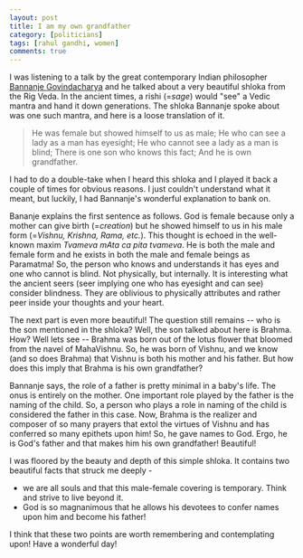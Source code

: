 ```yaml
---
layout: post
title: I am my own grandfather
category: [politicians]
tags: [rahul gandhi, women]
comments: true
---
```

I was listening to a talk by the great contemporary Indian philosopher [Bannanje Govindacharya](http://en.wikipedia.org/wiki/Bannanje_Govindacharya) and he talked about a very beautiful shloka from the Rig Veda. In the ancient times, a rishi (=*sage*) would "see" a Vedic mantra and hand it down generations. The shloka Bannanje spoke about was one such mantra, and here is a loose translation of it.  
<blockquote>
He was female but showed himself to us as male;
He who can see a lady as a man has eyesight;
He who cannot see a lady as a man is blind;
There is one son who knows this fact; 
And he is own grandfather.
</blockquote>

<!--more-->

I had to do a double-take when I heard this shloka and I played it back a couple of times for obvious reasons. I just couldn't understand what it meant, but luckily, I had Bannanje's wonderful explanation to bank on. 

Bananje explains the first sentence as follows. God is female because only a mother can give birth (=*creation*) but he showed himself to us in his male form (=*Vishnu, Krishna, Rama, etc.*). This thought is echoed in the well-known maxim *Tvameva mAta ca pita tvameva*. He is both the male and female form and he exists in both the male and female beings as Paramatma! So, the person who knows and understands it has eyes and one who cannot is blind. Not physically, but internally. It is interesting what the ancient seers (seer implying one who has eyesight and can see) consider blindness. They are oblivious to physically attributes and rather peer inside your thoughts and your heart. 

The next part is even more beautiful! The question still remains -- who is the son mentioned in the shloka? Well, the son talked about here is Brahma. How? Well lets see  -- Brahma was born out of the lotus flower that bloomed from the navel of MahaVishnu. So, he was born of Vishnu, and we know (and so does Brahma) that Vishnu is both his mother and his father. But how does this imply that Brahma is his own grandfather?

Bannanje says, the role of a father is pretty minimal in a baby's life. The onus is entirely on the mother. One important role played by the father is the naming of the child. So, a person who plays a role in naming of the child is considered the father in this case. Now, Brahma is the realizer and composer of so many prayers that extol the virtues of Vishnu and has conferred so many epithets upon him! So, he gave names to God. Ergo, he is God's father and that makes him his own grandfather! Beautiful!

I was floored by the beauty and depth of this simple shloka. It contains two beautiful facts that struck me deeply -

+ we are all souls and that this male-female covering is temporary. Think and strive to live beyond it.
+ God is so magnanimous that he allows his devotees to confer names upon him and become his father!

I think that these two points are worth remembering and contemplating upon! Have a wonderful day!
